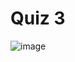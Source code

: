 # Quiz 3
![image](https://github.com/TolgaKilinckaya/EEF110-Introduction-to-Programming-C/assets/119072606/f2f3c0b5-9c04-41cc-9cb9-6fc8500ef0ee)

